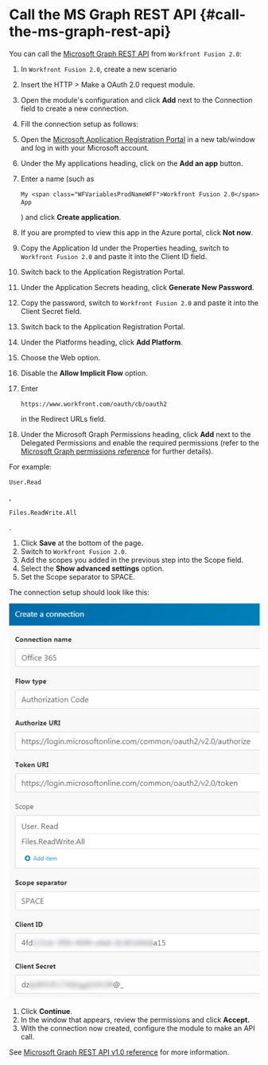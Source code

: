 



# Call the MS Graph REST API  {#call-the-ms-graph-rest-api}

You can call the [Microsoft Graph REST API](https://docs.microsoft.com/en-us/graph/api/overview?view=graph-rest-1.0) from `Workfront Fusion 2.0`:



1. In `Workfront Fusion 2.0`, create a new scenario
1. Insert the HTTP > Make a OAuth 2.0 request module.
1. Open the module's configuration and click **Add** next to the Connection field to create a new connection.
1.  Fill the connection setup as follows:


1. Open the [Microsoft Application Registration Portal](https://login.live.com/login.srf?wa=wsignin1.0&rpsnv=13&ct=1578519809&rver=7.1.6819.0&wp=SAPI_LONG&wreply=https%3a%2f%2fapps.dev.microsoft.com%2fLoginPostBack%3fru%3dhttps%253a%252f%252fapps.dev.microsoft.com%253a443%252f%253freferrer%253dhttps%25253a%25252f%25252fsupport.integromat.com%25252fhc%25252fen-us%25252farticles%25252f360024350193-Calling-Microsoft-Graph-REST-API-via-the-HTTP-Make-a-OAuth-2-0-req&lc=1033&id=293053&aadredir=1) in a new tab/window and log in with your Microsoft account.
1. Under the My applications heading, click on the **Add an app** button.
1. Enter a name (such as 

   ```
   My <span class="WFVariablesProdNameWFF">Workfront Fusion 2.0</span> App
   ```

   ) and click **Create application**.

1. If you are prompted to view this app in the Azure portal, click **Not now**.
1. Copy the Application Id under the Properties heading, switch to `Workfront Fusion 2.0` and paste it into the Client ID field.
1. Switch back to the Application Registration Portal.
1. Under the Application Secrets heading, click **Generate New Password**.
1. Copy the password, switch to `Workfront Fusion 2.0` and paste it into the Client Secret field.
1. Switch back to the Application Registration Portal.
1. Under the Platforms heading, click **Add Platform**.
1. Choose the Web option.
1. Disable the **Allow Implicit Flow** option.
1. Enter 

   ```
   https://www.workfront.com/oauth/cb/oauth2
   ```

   in the Redirect URLs field.
1.  Under the Microsoft Graph Permissions heading, click **Add** next to the Delegated Permissions and enable the required permissions (refer to the [Microsoft Graph permissions reference](https://docs.microsoft.com/en-us/graph/permissions-reference) for further details).


   For example: 

   ```
   User.Read
   ```

   , 

   ```
   Files.ReadWrite.All
   ```

   .

1. Click **Save** at the bottom of the page.
1. Switch to `Workfront Fusion 2.0`.
1. Add the scopes you added in the previous step into the Scope field.
1. Select the **Show advanced settings** option.
1.  Set the Scope separator to SPACE.


   The connection setup should look like this:


   ![](assets/create-a-connection.png)



1. Click **Continue**.
1.  In the window that appears, review the permissions and click **Accept.**
1.  With the connection now created, configure the module to make an API call.


   See [Microsoft Graph REST API v1.0 reference](https://docs.microsoft.com/en-us/graph/api/overview?view=graph-rest-1.0) for more information.



